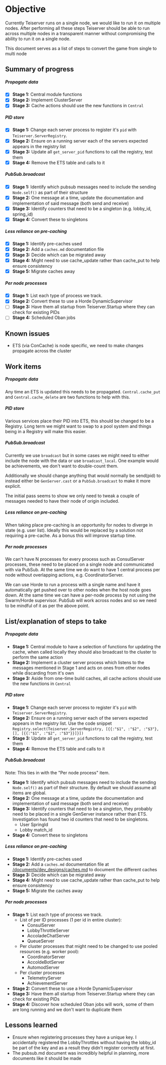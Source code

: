 # Objective
Currently Teiserver runs on a single node, we would like to run it on multiple nodes. After performing all these steps Teiserver should be able to run across multiple nodes in a transparent manner without compromising the ability to run it on a single node.

This document serves as a list of steps to convert the game from single to multi node 

## Summary of progress
##### Propagate data
- [X] **Stage 1:** Central module functions
- [X] **Stage 2:** Implement ClusterServer
- [X] **Stage 3:** Cache actions should use the new functions in `Central`

##### PID store
- [X] **Stage 1:** Change each server process to register it's `pid` with `Teiserver.ServerRegistry`.
- [X] **Stage 2:** Ensure on a running server each of the servers expected appears in the registry list
- [X] **Stage 3:** Update all `get_server_pid` functions to call the registry, test them
- [X] **Stage 4:** Remove the ETS table and calls to it

##### PubSub.broadcast
- [X] **Stage 1:** Identify which pubsub messages need to include the sending `Node.self()` as part of their structure
- [X] **Stage 2:** One message at a time, update the documentation and implementation of said message (both send and receive)
- [X] **Stage 3:** Identify counters that need to be a singleton (e.g. lobby_id, spring_id)
- [X] **Stage 4:** Convert these to singletons

##### Less reliance on pre-caching
- [X] **Stage 1:** Identify pre-caches used
- [X] **Stage 2:** Add a `caches.md` documentation file
- [X] **Stage 3:** Decide which can be migrated away
- [X] **Stage 4:** Might need to use cache_update rather than cache_put to help ensure consistency
- [X] **Stage 5:** Migrate caches away

##### Per node processes
- [X] **Stage 1:** List each type of process we track.
- [X] **Stage 2:** Convert these to use a Horde DynamicSupervisor
- [ ] **Stage 3:** Have them all startup from Teiserver.Startup where they can check for existing PIDs
- [ ] **Stage 4:** Scheduled Oban jobs

## Known issues
- ETS (via ConCache) is node specific, we need to make changes propagate across the cluster

## Work items
##### Propagate data
Any time an ETS is updated this needs to be propagated. `Central.cache_put` and `Central.cache_delete` are two functions to help with this.

##### PID store
Various services place their PID into ETS, this should be changed to be a Registry. Long term we might want to swap to a pool system and things being in a Registry will make this easier.

##### PubSub.broadcast
Currently we use `broadcast` but in some cases we might need to either include the node with the data or use `broadcast_local`. One example would be achievements, we don't want to double-count them.

Additionally we should change anything that would normally be send(pid) to instead either be `GenServer.cast` or a `PubSub.broadcast` to make it more explicit.

The initial pass seems to show we only need to tweak a couple of messages needed to have their node of origin included.

##### Less reliance on pre-caching
When taking place pre-caching is an opportunity for nodes to diverge in state (e.g. user list). Ideally this would be replaced by a solution not requiring a pre-cache. As a bonus this will improve startup time.

##### Per node processes
We can't have N processes for every process such as ConsulServer processes, these need to be placed on a single node and communicated with via PubSub. At the same time we do want to have 1 central process per node without overlapping actions, e.g. CoordinatorServer.

We can use Horde to run a process with a single name and have it automatically get pushed over to other nodes when the host node goes down. At the same time we can have a per-node process by not using the Swarm/Horde supervisor. PubSub will work across nodes and so we need to be mindful of it as per the above point.

## List/explanation of steps to take
##### Propagate data
- **Stage 1:** Central module to have a selection of functions for updating the cache, when called locally they should also broadcast to the cluster to perform the same action
- **Stage 2:** Implement a cluster server process which listens to the messages mentioned in Stage 1 and acts on ones from other nodes while discarding from it's own
- **Stage 3:** Aside from one-time build caches, all cache actions should use the new functions in `Central`

##### PID store
- **Stage 1:** Change each server process to register it's `pid` with `Teiserver.ServerRegistry`.
- **Stage 2:** Ensure on a running server each of the servers expected appears in the registry list.
  Use the code snippet `Registry.select(Teiserver.ServerRegistry, [{{:"$1", :"$2", :"$3"}, [], [{{:"$1", :"$2", :"$3"}}]}])`
- **Stage 3:** Update all `get_server_pid` functions to call the registry, test them
- **Stage 4:** Remove the ETS table and calls to it

##### PubSub.broadcast
Note: This ties in with the "Per node process" item.
- **Stage 1:** Identify which pubsub messages need to include the sending `Node.self()` as part of their structure. By default we should assume all items are global.
- **Stage 2:** One message at a time, update the documentation and implementation of said message (both send and receive)
- **Stage 3:** Identify counters that need to be a singleton, they probably need to be placed in a single GenServer instance rather than ETS. Investigation has found two id counters that need to be singletons.
  - User SpringId
  - Lobby match_id
- **Stage 4:** Convert these to singletons

##### Less reliance on pre-caching
- **Stage 1:** Identify pre-caches used
- **Stage 2:** Add a `caches.md` documentation file at [/documents/dev_designs/caches.md](/documents/dev_designs/caches.md) to document the different caches
- **Stage 3:** Decide which can be migrated away
- **Stage 4:** Might need to use cache_update rather than cache_put to help ensure consistency
- **Stage 5:** Migrate the caches away

##### Per node processes
- **Stage 1:** List each type of process we track.
  - List of per ID processes (1 per id in entire cluster):
    - ConsulServer
    - LobbyThrottleServer
    - AccoladeChatServer
    - QueueServer
  - Per cluster processes that might need to be changed to use pooled resources (e.g. worker pool):
    - CoordinatorServer
    - AccoldeBotServer
    - AutomodServer
  - Per cluster processes
    - TelemetryServer
    - AchievementServer
- **Stage 2:** Convert these to use a Horde DynamicSupervisor
- **Stage 3:** Have them all startup from Teiserver.Startup where they can check for existing PIDs
- **Stage 4:** Discover how scheduled Oban jobs will work, some of them are long running and we don't want to duplicate them

## Lessons learned
- Ensure when registering processes they have a unique key. I accidentally registered the LobbyThrottles without having the lobby_id be part of the key and as a result they didn't register correctly at first.
- The pubsub.md document was incredibly helpful in planning, more documents like it should be made
